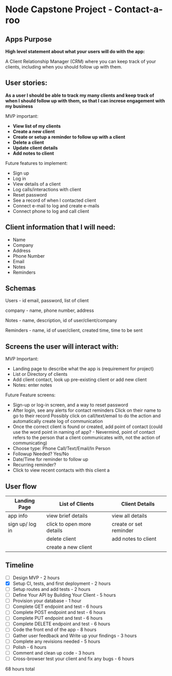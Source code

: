 # Node Capstone Project - Contact-a-roo

## Apps Purpose

**High level statement about what your users will do with the app:**

A Client Relationship Manager (CRM) where you can keep track of your clients, including when you should follow up with them.

## User stories:

**As a user I should be able to track my many clients and keep track of when I should follow up with them, so that I can increse engagement with my business**

MVP important:

- **View list of my clients**
- **Create a new client**
- **Create or setup a reminder to follow up with a client**
- **Delete a client**
- **Update client details**
- **Add notes to client**

Future features to implement:

- Sign up
- Log in
- View details of a client
- Log calls/interactions with client
- Reset password
- See a record of when I contacted client
- Connect e-mail to log and create e-mails
- Connect phone to log and call client

## Client information that I will need:

- Name
- Company
- Address
- Phone Number
- Email
- Notes
- Reminders

## Schemas

Users - id
email,
password,
list of client

company -
name,
phone number,
address

Notes -
name,
description,
id of user/client/company

Reminders -
name,
id of user/client,
created time,
time to be sent

## Screens the user will interact with:

MVP Important:

- Landing page to describe what the app is (requirement for project)
- List or Directory of clients
- Add client contact, look up pre-existing client or add new client
- Notes: enter notes

Future Feature screens:

- Sign-up or log-in screen, and a way to reset password
- After login, see any alerts for contact reminders
  Click on their name to go to their record
  Possibly click on call/text/email to do the action and automatically create log of communication
- Once the correct client is found or created, add point of contact (could use the word point in naming of app? - Nevermind, point of contact refers to the person that a client communicates with, not the action of communicating)
- Choose type: Phone Call/Text/Email/In Person
- Followup Needed? Yes/No
- Date/Time for reminder to follow up
- Recurring reminder?
- Click to view recent contacts with this client
  a

## User flow

| Landing Page    | List of Clients            | Client Details         |
| --------------- | -------------------------- | ---------------------- |
| app info        | view brief details         | view all details       |
| sign up/ log in | click to open more details | create or set reminder |
|                 | delete client              | add notes to client    |
|                 | create a new client        |                        |

## Timeline

- [ ] Design MVP - 2 hours
- [x] Setup CI, tests, and first deployment - 2 hours
- [ ] Setup routes and add tests - 2 hours
- [ ] Define Your API by Building Your Client - 5 hours
- [ ] Provision your database - 1 hour
- [ ] Complete GET endpoint and test - 6 hours
- [ ] Complete POST endpoint and test - 6 hours
- [ ] Complete PUT endpoint and test - 6 hours
- [ ] Complete DELETE endpoint and test - 6 hours
- [ ] Code the front end of the app - 8 hours
- [ ] Gather user feedback and Write up your findings - 3 hours
- [ ] Complete any revisions needed - 5 hours
- [ ] Polish - 6 hours
- [ ] Comment and clean up code - 3 hours
- [ ] Cross-browser test your client and fix any bugs - 6 hours

68 hours total
